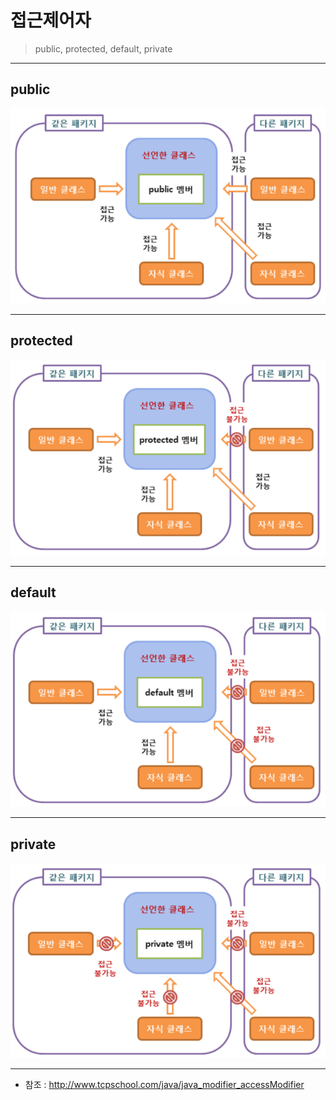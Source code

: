 # 접근제어자

> public, protected, default, private 

---

## public

![img.png](image/img.png)


---

## protected

![img_2.png](image/img_2.png)

---

## default

![img_1.png](image/img_1.png)

---

## private 

![img_3.png](image/img_3.png)

---

- 참조 : http://www.tcpschool.com/java/java_modifier_accessModifier